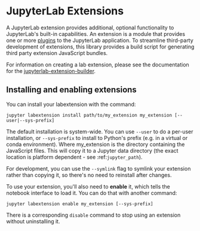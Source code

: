 # JupyterLab Extensions

A JupyterLab extension provides additional, optional functionality to JupyterLab's built-in capabilities. An extension is a module that provides one or more [plugins](./plugins) to the JupyterLab application. To streamline third-party development of extensions, this library provides a build script for generating third party extension JavaScript bundles.

For information on creating a lab extension, please see the documentation for
the [jupyterlab-extension-builder](https://github.com/jupyterlab/extension-builder).


## Installing and enabling extensions

You can install your labextension with the command:

`jupyter labextension install path/to/my_extension my_extension [--user|--sys-prefix]`

The default installation is system-wide. You can use ``--user`` to do a per-user installation,
or ``--sys-prefix`` to install to Python's prefix (e.g. in a virtual or conda environment).
Where my_extension is the directory containing the JavaScript files.
This will copy it to a Jupyter data directory (the exact location is platform
dependent - see :ref:`jupyter_path`).

For development, you can use the ``--symlink`` flag to symlink your extension
rather than copying it, so there's no need to reinstall after changes.

To use your extension, you'll also need to **enable** it, which tells the
notebook interface to load it. You can do that with another command:

`jupyter labextension enable my_extension [--sys-prefix]`

There is a corresponding ``disable`` command to stop using an
extension without uninstalling it.
